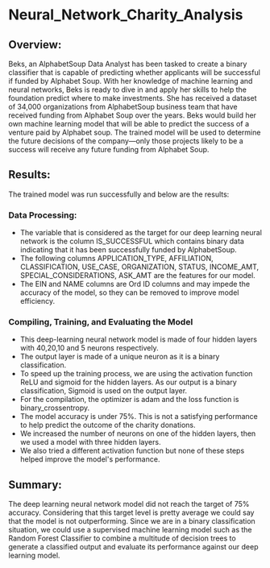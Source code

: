 # Neural_Network_Charity_Analysis

## Overview:
Beks, an AlphabetSoup Data Analyst has been tasked to create a binary classifier that is capable of predicting whether applicants will be successful if funded by Alphabet Soup.
With her knowledge of machine learning and neural networks, Beks is ready to dive in and apply her skills to help the foundation predict where to make investments.
She has received a dataset of 34,000 organizations from AlphabetSoup business team that have received funding from Alphabet Soup over the years. 
Beks would build her own machine learning model that will be able to predict the success of a venture paid by Alphabet soup.
The trained model will be used to determine the future decisions of the company—only those projects likely to be a success will receive any future funding from Alphabet Soup.

## Results:
The trained model was run successfully and below are the results:

### Data Processing:
- The variable that is considered as the target for our deep learning neural network is the column IS_SUCCESSFUL which contains binary data indicating that it has been successfully funded by AlphabetSoup.
- The following columns APPLICATION_TYPE, AFFILIATION, CLASSIFICATION, USE_CASE, ORGANIZATION, STATUS, INCOME_AMT, SPECIAL_CONSIDERATIONS, ASK_AMT are the features for our model.
- The EIN and NAME columns are Ord ID columns and may impede the accuracy of the model, so they can be removed to improve model efficiency.

### Compiling, Training, and Evaluating the Model
- This deep-learning neural network model is made of four hidden layers with 40,20,10 and 5 neurons respectively.
- The output layer is made of a unique neuron as it is a binary classification.
- To speed up the training process, we are using the activation function ReLU and sigmoid for the hidden layers. As our output is a binary classification, Sigmoid is   used on the output layer.
- For the compilation, the optimizer is adam and the loss function is binary_crossentropy.
- The model accuracy is under 75%. This is not a satisfying performance to help predict the outcome of the charity donations.
- We increased the number of neurons on one of the hidden layers, then we used a model with three hidden layers.
- We also tried a different activation function but none of these steps helped improve the model's performance.

## Summary:
The deep learning neural network model did not reach the target of 75% accuracy. 
Considering that this target level is pretty average we could say that the model is not outperforming.
Since we are in a binary classification situation, we could use a supervised machine learning model such as the Random Forest Classifier to combine a multitude of decision trees to generate a classified output and evaluate its performance against our deep learning model.
